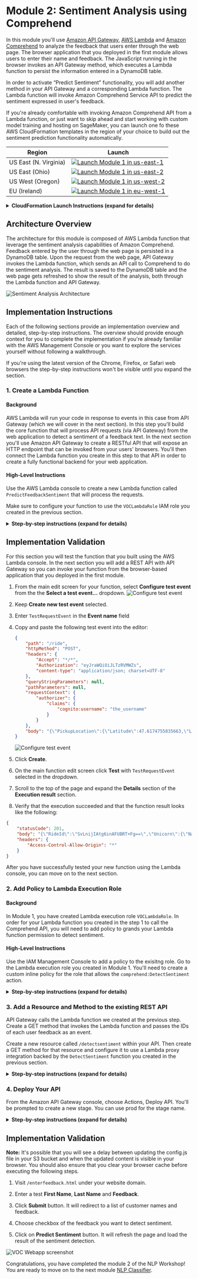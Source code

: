 # Module 2: Sentiment Analysis using Comprehend

In this module you'll use [Amazon API Gateway](https://aws.amazon.com/api-gateway/), [AWS Lambda](https://aws.amazon.com/lambda/) and [Amazon Comprehend](https://aws.amazon.com/comprehend/) to analyze the feedback that users enter through the web page. The browser application that you deployed in the first module allows users to enter their name and feedback. The JavaScript running in the browser invokes an API Gateway method, which executes a Lambda function to persist the information entered in a DynamoDB table.
 
In order to activate “Predict Sentiment” functionality, you will add another method in your API Gateway and a corresponding Lambda function. The Lambda function will invoke Amazon Comprehend Service API to predict the sentiment expressed in user's feedback.

If you're already comfortable with invoking Amazon Comprehend API from a Lambda function, or just want to skip ahead and start working with custom model training and hosting on SageMaker, you can launch one fo these AWS CloudFormation templates in the region of your choice to build out the sentiment prediction functionality automatically.

Region| Launch
------|-----
US East (N. Virginia) | [![Launch Module 1 in us-east-1](http://docs.aws.amazon.com/AWSCloudFormation/latest/UserGuide/images/cloudformation-launch-stack-button.png)](https://console.aws.amazon.com/cloudformation/home?region=us-east-1#/stacks/new?stackName=nlp-workshop-voc-comprehend&templateURL=https://s3.amazonaws.com/nlp-workshop/templates/voc-comprehend.json)
US East (Ohio) | [![Launch Module 1 in us-east-2](http://docs.aws.amazon.com/AWSCloudFormation/latest/UserGuide/images/cloudformation-launch-stack-button.png)](https://console.aws.amazon.com/cloudformation/home?region=us-east-2#/stacks/new?stackName=nlp-workshop-voc-comprehend&templateURL=https://s3.amazonaws.com/nlp-workshop/templates/voc-comprehend.json)
US West (Oregon) | [![Launch Module 1 in us-west-2](http://docs.aws.amazon.com/AWSCloudFormation/latest/UserGuide/images/cloudformation-launch-stack-button.png)](https://console.aws.amazon.com/cloudformation/home?region=us-west-2#/stacks/new?stackName=nlp-workshop-voc-comprehend&templateURL=https://s3.amazonaws.com/nlp-workshop/templates/voc-comprehend.json)
EU (Ireland) | [![Launch Module 1 in eu-west-1](http://docs.aws.amazon.com/AWSCloudFormation/latest/UserGuide/images/cloudformation-launch-stack-button.png)](https://console.aws.amazon.com/cloudformation/home?region=eu-west-1#/stacks/new?stackName=nlp-workshop-voc-comprehend&templateURL=https://s3.amazonaws.com/nlp-workshop/templates/voc-comprehend.json)

<details>
<summary><strong>CloudFormation Launch Instructions (expand for details)</strong></summary><p>

1. Click the **Launch Stack** link above for the region of your choice.

1. Click **Next** on the Select Template page.
    ![Speficy Details Screenshot](images/module2-cfn-specify-details.png)

1. On the Options page, leave all the defaults and click **Next**.

1. On the Review page, click **Create**.

1. Wait for the `nlp-workshop-voc-comprehend` stack to reach a status of `CREATE_COMPLETE`.

1. With the `nlp-workshop-voc-comprehend` stack selected, click on the **Outputs** tab and verify that Rest API ID output value is the same as that you specified in the previous module. You should however see a new value for Deployment Id, indicating the API have been redeployed with the new method added..

1. Verify that you can select one or more feedbacks from VOC application home page and click on `Predict Sentiment`, and that the page refreshes to show the sentiment of the chosen feedback as one of POSITIVE, NEGATIVE, NEUTRAL or MIXED.
Move on to the next module [NLP Classifier](../3_NLPClassifier).

</p></details>

## Architecture Overview

The architecture for this module is composed of AWS Lambda function that leverage the sentiment analysis capabilities of Amazon Comprehend. Feedback entered by the user through the web page is persisted in a DynamoDB table. Upon the request from the web page, API Gateway invokes the Lambda function, which sends an API call to Comprehend to do the sentiment analysis. The result is saved to the DynamoDB table and the web page gets refreshed to show the result of the analysis, both through the Lambda function and API Gateway.  

![Sentiment Analysis Architecture](images/sentiment-analysis-architecture.jpg)

## Implementation Instructions

Each of the following sections provide an implementation overview and detailed, step-by-step instructions. The overview should provide enough context for you to complete the implementation if you're already familiar with the AWS Management Console or you want to explore the services yourself without following a walkthrough.

If you're using the latest version of the Chrome, Firefox, or Safari web browsers the step-by-step instructions won't be visible until you expand the section.

### 1. Create a Lambda Function 

#### Background

AWS Lambda will run your code in response to events in this case from API Gateway (which we will cover in the next section). In this step you'll build the core function that will process API requests (via API Gateway) from the web application to detect a sentiment of a feedback text. In the next section you'll use Amazon API Gateway to create a RESTful API that will expose an HTTP endpoint that can be invoked from your users' browsers. You'll then connect the Lambda function you create in this step to that API in order to create a fully functional backend for your web application.

#### High-Level Instructions

Use the AWS Lambda console to create a new Lambda function called `PredictFeedbackSentiment` that will process the requests. 

Make sure to configure your function to use the `VOCLambdaRole` IAM role you created in the previous section.

<details>
<summary><strong>Step-by-step instructions (expand for details)</strong></summary><p>

1. Choose on **Services** then select **Lambda** in the Compute section.

1. Click **Create function**.

1. Keep the default **Author from scratch** card selected.

1. Enter `PredictFeedbackSentiment` in the **Name** field.

1. Select **Python 3.6** for the **Runtime**.

1. Ensure `Choose an existing role` is selected from the **Role** dropdown.

1. Select `VOCLambdaRoleComprehend` from the **Existing Role** dropdown.
    ![Create Lambda function screenshot](images/create-lambda-function.png)

1. Click on **Create function**.

1. Scroll down to the **Function code** section and replace the exiting code in the **lambda_function.py** code editor with the contents of [predictfeedbacksentiment.py](predictfeedbacksentiment.py).

    ![Create Lambda function screenshot](images/create-lambda-function-code.png)

1. Click **"Save"** in the upper right corner of the page.

</p></details>

## Implementation Validation

For this section you will test the function that you built using the AWS Lambda console. In the next section you will add a REST API with API Gateway so you can invoke your function from the browser-based application that you deployed in the first module.

1. From the main edit screen for your function, select **Configure test event** from the the **Select a test event...** dropdown.
    ![Configure test event](images/configure-test-event.png)
	
1. Keep **Create new test event** selected.

1. Enter `TestRequestEvent` in the **Event name** field

1. Copy and paste the following test event into the editor:

	```JSON
    {
        "path": "/ride",
        "httpMethod": "POST",
        "headers": {
            "Accept": "*/*",
            "Authorization": "eyJraWQiOiJLTzRVMWZs",
            "content-type": "application/json; charset=UTF-8"
        },
        "queryStringParameters": null,
        "pathParameters": null,
        "requestContext": {
            "authorizer": {
                "claims": {
                    "cognito:username": "the_username"
                }
            }
        },
        "body": "{\"PickupLocation\":{\"Latitude\":47.6174755835663,\"Longitude\":-122.28837066650185}}"
    }
    ```

    ![Configure test event](images/configure-test-event-2.png)
	
1. Click **Create**.

1. On the main function edit screen click **Test** with `TestRequestEvent` selected in the dropdown.   

1. Scroll to the top of the page and expand the **Details** section of the **Execution result** section.

1. Verify that the execution succeeded and that the function result looks like the following:

```JSON
{
    "statusCode": 201,
    "body": "{\"RideId\":\"SvLnijIAtg6inAFUBRT+Fg==\",\"Unicorn\":{\"Name\":\"Rocinante\",\"Color\":\"Yellow\",\"Gender\":\"Female\"},\"Eta\":\"30 seconds\"}",
    "headers": {
        "Access-Control-Allow-Origin": "*"
    }
}
```

After you have successfully tested your new function using the Lambda console, you can move on to the next section.

### 2. Add Policy to Lambda Execution Role 

#### Background

In Module 1,  you have created Lambda execution role `VOCLambdaRole`. In order for your Lambda function you created in the step 1 to call the Comprehend API, you will need to add policy to grands your Lambda function permission to detect sentiment. 

#### High-Level Instructions

Use the IAM Management Console to add a policy to the exisitng role. Go to the Lambda execution role you created in Module 1. You'll need to create a custom inline policy for the role that allows the `comprehend:DetectSentiment` action. 

<details>
<summary><strong>Step-by-step instructions (expand for details)</strong></summary><p>

1.	Go to the IAM Management Console, and look for the `VOCLambdaRole` role you created in the Module 1.

1.	Select the `VOCLambdaRole` role that you created in the Module 1.

1.	On the Permissions tab, choose the **Add inline policy** link in the lower right corner to create a new inline policy. 
	![Inline policies screenshot](images/inline-policies.png)

1. Select **Choose a service**.

1. Begin typing `Comprehend` into the search box labeled **Find a service** and select **Comprehend** when it appears. 
	![Select policy service](images/select-policy-service.png)
	
1. Choose **Select actions**.

1.	Begin typing `DetectSentiment` into the search box labeled **Filter actions** and check the box next to **DetectSentiment** when it appears.

1. Choose **Review Policy**.

1. Enter `ComprehendDetectSentiment` for the policy name and choose **Create policy**.
    ![Review Policy](images/review-policy.png)
	
</p></details>

### 3. Add a Resource and Method to the existing REST API

API Gateway calls the Lambda function we created at the previous step. Create a GET method that invokes the Lambda function and passes the IDs of each user feedback as an event. 

Create a new resource called `/detectsentiment` within your API. Then create a GET method for that resource and configure it to use a Lambda proxy integration backed by the `DetectSentiment` function you created in the previous section.

<details>
<summary><strong>Step-by-step instructions (expand for details)</strong></summary><p>

1. In the left nav, click on **Resources** under your NLPWorkshopAPI.

1. From the **Actions** dropdown select **Create Resource**.

1. Enter `detectsentiment` as the **Resource Name**.

1. Ensure the **Resource Path** is set to `detectsentiment`.

1. Select **Enable API Gateway CORS** for the resource.

1. Click **Create Resource**.

    ![Create resource screenshot](images/create-resource.png)

1. With the newly created `/detectsentiment` resource selected, from the **Action** dropdown select **Create Method**.

1. Select `GET` from the new dropdown that appears, then **click the checkmark**.

    ![Create method screenshot](images/create-method.png)

1. Select **Lambda Function** for the integration type.

1. Check the box for **Use Lambda Proxy integration**.

1. Select the Region you are using for **Lambda Region**.

1. Enter the name of the function you created in the previous module, `DetectSentiment`, for **Lambda Function**.

1. Choose **Save**. Please note, if you get an error that you function does not exist, check that the region you selected matches the one you used in the previous module.

    ![API method integration screenshot](images/api-integration-setup.png)

1. When prompted to give Amazon API Gateway permission to invoke your function, choose **OK**.

1. Choose on the **Method Request** card.

1. Open the **URL Query String Parameters**, and click on **Add query string** link. Enter Name as `Id` and then **click the checkmark**.

	![API method request 1 screenshot](images/api-query_string-setup.png)

1.	Go back to the previous screen and choose **Integration Request** card.

1.	Scroll down to see Body Mapping Templates and open the section by clicking on the arrow on the left side. 

1.	Click on **Add mapping template** link and type `application/json` in the textbox.

	![API method request 2 screenshot](images/api-body_mapping--template-setup.png)

1.	When you save it by clicking on the checkmark, it will bring up a text area. Type `{ "ID": "$input.params('Id')" }` into it and press the save button. 

	![API method request 3 screenshot](images/api-body_mapping-template.png)

</p></details>

### 4. Deploy Your API

From the Amazon API Gateway console, choose Actions, Deploy API. You'll be prompted to create a new stage. You can use prod for the stage name.

<details>
<summary><strong>Step-by-step instructions (expand for details)</strong></summary><p>

1. In the **Actions** drop-down list select **Deploy API**.

1. Select **[New Stage]** in the **Deployment stage** drop-down list.

1. Enter `prod` for the **Stage Name**.

1. Choose **Deploy**.

1. Note the **Invoke URL**. You will use it in the next section.

</p></details>

## Implementation Validation

**Note:** It's possible that you will see a delay between updating the config.js file in your S3 bucket and when the updated content is visible in your browser. You should also ensure that you clear your browser cache before executing the following steps. 

1.	Visit `/enterfeedback.html` under your website domain.

1.	Enter a test **First Name**, **Last Name** and **Feedback**.

1.	Click **Submit** button. It will redirect to a list of customer names and feedback.

1.	Choose checkbox of the feedback you want to detect sentiment.

1.	Click on **Predict Sentiment** button. It will refresh the page and load the result of the sentiment detection.

![VOC Webapp screenshot](images/voc-webapp-homepage-with-sentiments.png)

Congratulations, you have completed the module 2 of the NLP Workshop! You are ready to move on to the next module [NLP Classifier](../3_NLPClassifier).

